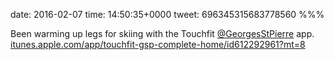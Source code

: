 date: 2016-02-07
time: 14:50:35+0000
tweet: 696345315683778560
%%%

Been warming up legs for skiing with the Touchfit [@GeorgesStPierre](https://twitter.com/GeorgesStPierre) app. [itunes.apple.com/app/touchfit-gsp-complete-home/id612292961?mt=8](https://itunes.apple.com/app/touchfit-gsp-complete-home/id612292961?mt=8)
